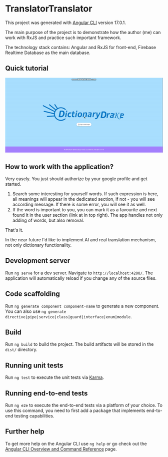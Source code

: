 # TranslatorTranslator

This project was generated with [Angular CLI](https://github.com/angular/angular-cli) version 17.0.1.

The main purpose of the project is to demonstrate how the author (me) can work with RxJS and practice such important framework.

The technology stack contains: Angular and RxJS for front-end, Firebase Realtime Database as the main database.

## Quick tutorial

![Quick tutorial](https://github.com/ShadowDrake21/dictionary-translator/raw/main/src/assets/readme-gif.gif)

## How to work with the application?

Very easely. You just should authorize by your google profile and get started.

1. Search some interesting for yourself words. If such expression is here, all meanings will appear in the dedicated section, if not - you will see according message. If there is some error, you will see it as well.
2. If the word is important to you, you can mark it as a favourite and next found it in the user section (link at in top right). The app handles not only adding of words, but also removal.

That's it.

In the near future I'd like to implement AI and real translation mechanism, not only dictionary functionality.

## Development server

Run `ng serve` for a dev server. Navigate to `http://localhost:4200/`. The application will automatically reload if you change any of the source files.

## Code scaffolding

Run `ng generate component component-name` to generate a new component. You can also use `ng generate directive|pipe|service|class|guard|interface|enum|module`.

## Build

Run `ng build` to build the project. The build artifacts will be stored in the `dist/` directory.

## Running unit tests

Run `ng test` to execute the unit tests via [Karma](https://karma-runner.github.io).

## Running end-to-end tests

Run `ng e2e` to execute the end-to-end tests via a platform of your choice. To use this command, you need to first add a package that implements end-to-end testing capabilities.

## Further help

To get more help on the Angular CLI use `ng help` or go check out the [Angular CLI Overview and Command Reference](https://angular.io/cli) page.
